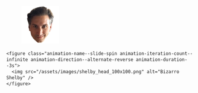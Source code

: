 <section class="layout--strip layout--hide--animations background-color--third-light"><div class="layout--stripe--inner">
  <div class="animation--container position--relative">
    <figure class="animation-name--slide-spin animation-iteration-count--infinite animation-direction--alernate animation-duration--3s">
      <img src="/assets/images/brad_head_100x100.png" alt="Bizarro Brad" />
    </figure>

    <figure class="animation-name--slide-spin animation-iteration-count--infinite animation-direction--alternate-reverse animation-duration--3s">
      <img src="/assets/images/shelby_head_100x100.png" alt="Bizarro Shelby" />
    </figure>
  </div>
</div></section>
